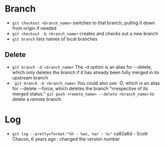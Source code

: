 
<!---
.. ===============LICENSE_START=======================================================
.. Aimee Ukasick CC-BY-4.0
.. ===================================================================================
.. Copyright (C) 2019 Aimee Ukasick. All rights reserved.
.. ===================================================================================
.. This documentation file is distributed by Aimee Ukasick
.. under the Creative Commons Attribution 4.0 International License (the "License");
.. you may not use this file except in compliance with the License.
.. You may obtain a copy of the License at
..
.. http://creativecommons.org/licenses/by/4.0
..
.. This file is distributed on an "AS IS" BASIS,
.. WITHOUT WARRANTIES OR CONDITIONS OF ANY KIND, either express or implied.
.. See the License for the specific language governing permissions and
.. limitations under the License.
.. ===============LICENSE_END=========================================================
-->
# Branch
- ```git checkout <branch_name>``` switches to that branch, pulling it down from origin if needed
- ```git checkout -b <branch_name>``` creates and checks out a new branch
- ```git branch``` lists names of local branches

## Delete
- ```git branch -d <branch_name>``` The -d option is an alias for --delete, which only deletes the branch if it has already been fully merged in its upstream branch
- ``` git branch -D <branch_name>``` You could also use -D, which is an alias for --delete --force, which deletes the branch "irrespective of its merged status."
```git push <remote_name> --delete <branch_name>``` to delete a remote branch

# Log
- ```git log --pretty=format:"%h - %an, %ar : %s"```  ca82a6d - Scott Chacon, 6 years ago : changed the version number
